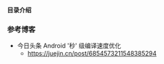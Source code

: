 #### 目录介绍











### 参考博客
- 今日头条 Android '秒' 级编译速度优化
    - https://juejin.cn/post/6854573211548385294


